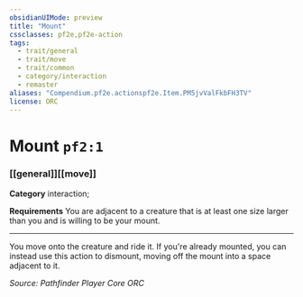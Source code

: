 ```yaml
---
obsidianUIMode: preview
title: "Mount"
cssclasses: pf2e,pf2e-action
tags:
  - trait/general
  - trait/move
  - trait/common
  - category/interaction
  - remaster
aliases: "Compendium.pf2e.actionspf2e.Item.PM5jvValFkbFH3TV"
license: ORC
---
```

# Mount `pf2:1`

### [[general]][[move]]

**Category** interaction; 




**Requirements** You are adjacent to a creature that is at least one size larger than you and is willing to be your mount.

* * *

You move onto the creature and ride it. If you're already mounted, you can instead use this action to dismount, moving off the mount into a space adjacent to it.

*Source: Pathfinder Player Core*
*ORC*